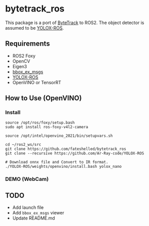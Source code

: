 # bytetrack_ros

This package is a port of [ByteTrack](https://github.com/ifzhang/ByteTrack) to ROS2.
The object detector is assumed to be [YOLOX-ROS](https://github.com/Ar-Ray-code/YOLOX-ROS).


## Requirements
- ROS2 Foxy
- OpenCV
- Eigen3
- [bbox_ex_msgs](https://github.com/Ar-Ray-code/bbox_ex_msgs)
- [YOLOX-ROS](https://github.com/Ar-Ray-code/YOLOX-ROS)
- OpenVINO or TensorRT

## How to Use (OpenVINO)
### Install
```
source /opt/ros/foxy/setup.bash
sudo apt install ros-foxy-v4l2-camera

source /opt/intel/openvino_2021/bin/setupvars.sh

cd ~/ros2_ws/src
git clone https://github.com/fateshelled/bytetrack_ros
git clone --recursive https://github.com/Ar-Ray-code/YOLOX-ROS

# Download onnx file and Convert to IR format.
./YOLOX-ROS/weights/openvino/install.bash yolox_nano
```

### DEMO (WebCam)


## TODO
- Add launch file
- Add `bbox_ex_msgs` viewer
- Update README.md

